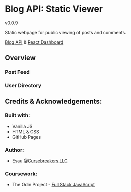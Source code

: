 # Blog API: Static Viewer

v0.0.9

Static webpage for public viewing of posts and comments.

[Blog API](https://github.com/cursebreakers/blog-api) & [React Dashboard](https://github.com/cursebreakers/blog-react-dashboard)

## Overview

### Post Feed

### User Directory

## Credits & Acknowledgements:

### Built with:

- Vanilla JS
- HTML & CSS
- GitHub Pages

### Author:

- Esau [@Cursebreakers LLC](https://cursebreakers.net)

### Coursework:

- The Odin Project - [Full Stack JavaScript](https://www.theodinproject.com/lessons/nodejs-blog-api)